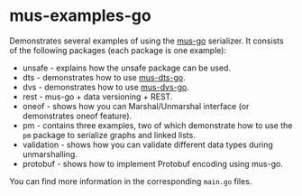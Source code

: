# mus-examples-go
Demonstrates several examples of using the [mus-go](https://github.com/mus-format/mus-go)
serializer. It consists of the following packages (each package is one example):
- unsafe - explains how the unsafe package can be used.
- dts - demonstrates how to use [mus-dts-go](https://github.com/mus-format/mus-dts-go).
- dvs - demonstrates how to use [mus-dvs-go](https://github.com/mus-format/mus-dvs-go).
- rest - mus-go + data versioning + REST.
- oneof - shows how you can Marshal/Unmarshal interface (or demonstrates oneof 
  feature).
- pm - contains three examples, two of which demonstrate how to use the `pm` 
  package to serialize graphs and linked lists.
- validation - shows how you can validate different data types during 
  unmarshalling.
- protobuf - shows how to implement Protobuf encoding using mus-go.

You can find more information in the corresponding `main.go` files.